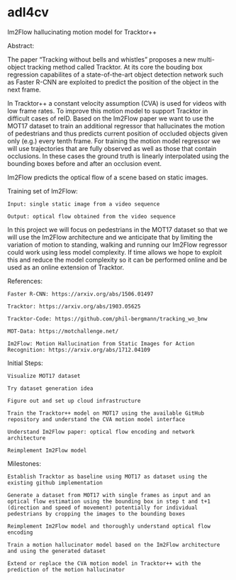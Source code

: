 # adl4cv
Im2Flow hallucinating motion model for Tracktor++

Abstract:

The paper “Tracking without bells and whistles” proposes a new multi-object tracking method called Tracktor. 
At its core the bouding box regression capabilites of a state-of-the-art object detection network such as Faster R-CNN are exploited to predict the position of the object in the next frame.

In Tracktor++ a constant velocity assumption (CVA) is used for videos with low frame rates. To improve this motion model to support  Tracktor in difficult cases of reID. Based on the Im2Flow paper we want to use the MOT17 dataset to train an additional regressor that hallucinates the motion of pedestrians and thus predicts current position of occluded objects given only (e.g.) every tenth frame. For training the motion model regressor we will use trajectories that are fully observed as well as those that contain occlusions. In these cases the ground truth is linearly interpolated using the bounding boxes before and after an occlusion event. 

Im2Flow predicts the optical flow of a scene based on static images.

Training set of Im2Flow:

    Input: single static image from a video sequence

    Output: optical flow obtained from the video sequence

 In this project we will focus on pedestrians in the MOT17 dataset so that we will use the Im2Flow architecture and we anticipate that by limiting the variation of motion to standing, walking and running our Im2Flow regressor could work using less model complexity. If time allows we hope to exploit this and reduce the model complexity so it can be performed online and be used as an online extension of Tracktor.

References:

    Faster R-CNN: https://arxiv.org/abs/1506.01497

    Tracktor: https://arxiv.org/abs/1903.05625

    Tracktor-Code: https://github.com/phil-bergmann/tracking_wo_bnw

    MOT-Data: https://motchallenge.net/

    Im2Flow: Motion Hallucination from Static Images for Action Recognition: https://arxiv.org/abs/1712.04109


Initial Steps:

    Visualize MOT17 dataset

    Try dataset generation idea

    Figure out and set up cloud infrastructure

    Train the Tracktor++ model on MOT17 using the available GitHub repository and understand the CVA motion model interface

    Understand Im2Flow paper: optical flow encoding and network architecture

    Reimplement Im2Flow model



Milestones:

    Establish Tracktor as baseline using MOT17 as dataset using the existing github implementation

    Generate a dataset from MOT17 with single frames as input and an optical flow estimation using the bounding box in step t and t+1 (direction and speed of movement) potentially for individual pedestrians by cropping the images to the bounding boxes

    Reimplement Im2Flow model and thoroughly understand optical flow encoding 

    Train a motion hallucinator model based on the Im2Flow architecture and using the generated dataset

    Extend or replace the CVA motion model in Tracktor++ with the prediction of the motion hallucinator
